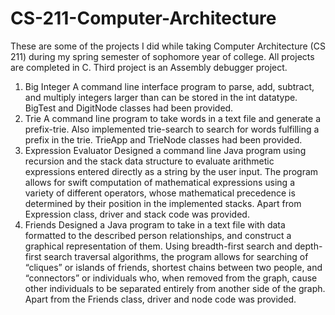 # CS-211-Computer-Architecture
These are some of the projects I did while taking Computer Architecture (CS 211) during my spring semester of sophomore year of college. All projects are completed in C. Third project is an Assembly debugger project.

  1. Big Integer
      A command line interface program to parse, add, subtract, and multiply integers larger than can be stored in the int datatype.
      BigTest and DigitNode classes had been provided.
  2. Trie
      A command line program to take words in a text file and generate a prefix-trie. Also implemented trie-search to search for words           fulfilling a prefix in the trie. TrieApp and TrieNode classes had been provided.
  3. Expression Evaluator
      Designed a command line Java program using recursion and the stack data structure to evaluate arithmetic expressions entered               directly as a string by the user input. The program allows for swift computation of mathematical expressions using a variety of           different operators, whose mathematical precedence is determined by their position in the implemented stacks. Apart from Expression       class, driver and stack code was provided.
  4. Friends
      Designed a Java program to take in a text file with data formatted to the described person relationships, and construct a graphical       representation of them. Using breadth-first search and depth-first search traversal algorithms, the program allows for searching of       “cliques” or islands of friends, shortest chains between two people, and “connectors” or individuals who, when removed from the           graph, cause other individuals to be separated entirely from another side of the graph. Apart from the Friends class, driver and           node code was provided.
